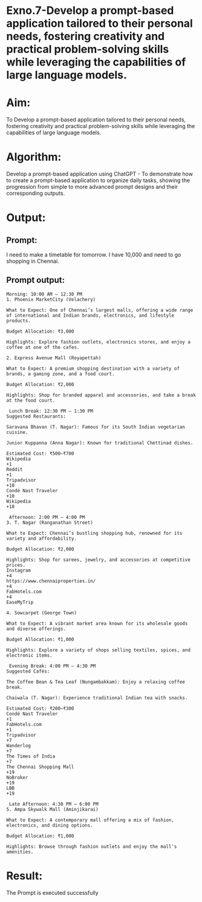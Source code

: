 # Exno.7-Develop a prompt-based application tailored to their personal needs, fostering creativity and practical problem-solving skills while leveraging the capabilities of large language models.

# Aim:
To Develop a prompt-based application tailored to their personal needs, fostering creativity and practical problem-solving skills while leveraging the capabilities of large language models.



# Algorithm: 
Develop a prompt-based application using ChatGPT - To demonstrate how to create a prompt-based application to organize daily tasks, showing the progression from simple to more advanced prompt designs and their corresponding outputs.
# Output:
## Prompt:
I need to make a timetable for tomorrow. I have 10,000 and need to go shopping in Chennai.
## Prompt output:
```
Morning: 10:00 AM – 12:30 PM
1. Phoenix MarketCity (Velachery)

What to Expect: One of Chennai’s largest malls, offering a wide range of international and Indian brands, electronics, and lifestyle products.

Budget Allocation: ₹3,000

Highlights: Explore fashion outlets, electronics stores, and enjoy a coffee at one of the cafes.

2. Express Avenue Mall (Royapettah)

What to Expect: A premium shopping destination with a variety of brands, a gaming zone, and a food court.

Budget Allocation: ₹2,000

Highlights: Shop for branded apparel and accessories, and take a break at the food court.

 Lunch Break: 12:30 PM – 1:30 PM
Suggested Restaurants:

Saravana Bhavan (T. Nagar): Famous for its South Indian vegetarian cuisine.

Junior Kuppanna (Anna Nagar): Known for traditional Chettinad dishes.

Estimated Cost: ₹500–₹700
Wikipedia
+1
Reddit
+1
Tripadvisor
+10
Condé Nast Traveler
+10
Wikipedia
+10

 Afternoon: 2:00 PM – 4:00 PM
3. T. Nagar (Ranganathan Street)

What to Expect: Chennai’s bustling shopping hub, renowned for its variety and affordability.

Budget Allocation: ₹2,000

Highlights: Shop for sarees, jewelry, and accessories at competitive prices.
Instagram
+4
https://www.chennaiproperties.in/
+4
FabHotels.com
+4
EaseMyTrip

4. Sowcarpet (George Town)

What to Expect: A vibrant market area known for its wholesale goods and diverse offerings.

Budget Allocation: ₹1,000

Highlights: Explore a variety of shops selling textiles, spices, and electronic items.

 Evening Break: 4:00 PM – 4:30 PM
Suggested Cafés:

The Coffee Bean & Tea Leaf (Nungambakkam): Enjoy a relaxing coffee break.

Chaiwala (T. Nagar): Experience traditional Indian tea with snacks.

Estimated Cost: ₹200–₹300
Condé Nast Traveler
+1
FabHotels.com
+1
Tripadvisor
+7
Wanderlog
+7
The Times of India
+7
The Chennai Shopping Mall
+19
NoBroker
+19
LBB
+19

 Late Afternoon: 4:30 PM – 6:00 PM
5. Ampa Skywalk Mall (Aminjikarai)

What to Expect: A contemporary mall offering a mix of fashion, electronics, and dining options.

Budget Allocation: ₹1,000

Highlights: Browse through fashion outlets and enjoy the mall's amenities.
```

# Result: 
The Prompt is executed successfully
